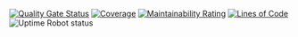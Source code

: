 [![Quality Gate Status](https://sonarcloud.io/api/project_badges/measure?project=pierre-gaborieau_pga_activity_tools&metric=alert_status)](https://sonarcloud.io/summary/new_code?id=pierre-gaborieau_pga_activity_tools) [![Coverage](https://sonarcloud.io/api/project_badges/measure?project=pierre-gaborieau_pga_activity_tools&metric=coverage)](https://sonarcloud.io/summary/new_code?id=pierre-gaborieau_pga_activity_tools) [![Maintainability Rating](https://sonarcloud.io/api/project_badges/measure?project=pierre-gaborieau_pga_activity_tools&metric=sqale_rating)](https://sonarcloud.io/summary/new_code?id=pierre-gaborieau_pga_activity_tools) [![Lines of Code](https://sonarcloud.io/api/project_badges/measure?project=pierre-gaborieau_pga_activity_tools&metric=ncloc)](https://sonarcloud.io/summary/new_code?id=pierre-gaborieau_pga_activity_tools) ![Uptime Robot status](https://img.shields.io/uptimerobot/status/m801647704-699c8ba04e03b25d751ab044)
